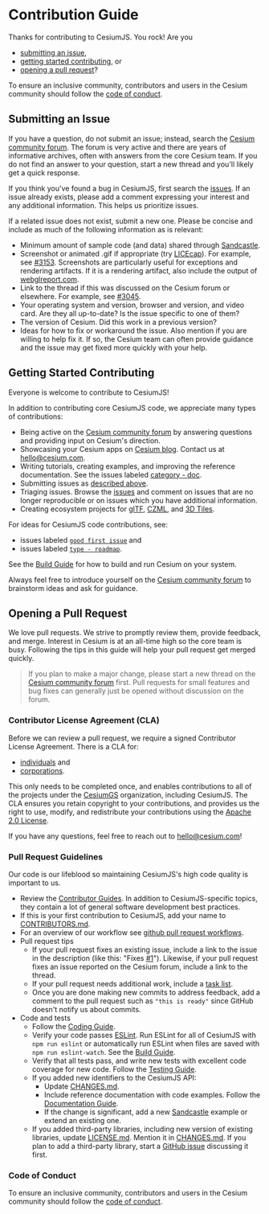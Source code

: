 # Contribution Guide

Thanks for contributing to CesiumJS. You rock! Are you

- [submitting an issue](#submitting-an-issue),
- [getting started contributing](#getting-started-contributing), or
- [opening a pull request](#opening-a-pull-request)?

To ensure an inclusive community, contributors and users in the Cesium community should follow the [code of conduct](./CODE_OF_CONDUCT.md).

## Submitting an Issue

If you have a question, do not submit an issue; instead, search the [Cesium community forum](https://community.cesium.com/). The forum is very active and there are years of informative archives, often with answers from the core Cesium team. If you do not find an answer to your question, start a new thread and you'll likely get a quick response.

If you think you've found a bug in CesiumJS, first search the [issues](https://github.com/CesiumGS/cesium/issues). If an issue already exists, please add a comment expressing your interest and any additional information. This helps us prioritize issues.

If a related issue does not exist, submit a new one. Please be concise and include as much of the following information as is relevant:

- Minimum amount of sample code (and data) shared through [Sandcastle](https://sandcastle.cesium.com).
- Screenshot or animated .gif if appropriate (try [LICEcap](http://www.cockos.com/licecap/)). For example, see [#3153](https://github.com/CesiumGS/cesium/issues/3153). Screenshots are particularly useful for exceptions and rendering artifacts. If it is a rendering artifact, also include the output of [webglreport.com](http://webglreport.com/).
- Link to the thread if this was discussed on the Cesium forum or elsewhere. For example, see [#3045](https://github.com/CesiumGS/cesium/issues/3045).
- Your operating system and version, browser and version, and video card. Are they all up-to-date? Is the issue specific to one of them?
- The version of Cesium. Did this work in a previous version?
- Ideas for how to fix or workaround the issue. Also mention if you are willing to help fix it. If so, the Cesium team can often provide guidance and the issue may get fixed more quickly with your help.

## Getting Started Contributing

Everyone is welcome to contribute to CesiumJS!

In addition to contributing core CesiumJS code, we appreciate many types of contributions:

- Being active on the [Cesium community forum](https://community.cesium.com/) by answering questions and providing input on Cesium's direction.
- Showcasing your Cesium apps on [Cesium blog](https://cesium.com/blog/categories/userstories/). Contact us at hello@cesium.com.
- Writing tutorials, creating examples, and improving the reference documentation. See the issues labeled [category - doc](https://github.com/CesiumGS/cesium/labels/category%20-%20doc).
- Submitting issues as [described above](#submitting-an-issue).
- Triaging issues. Browse the [issues](https://github.com/CesiumGS/cesium/issues) and comment on issues that are no longer reproducible or on issues which you have additional information.
- Creating ecosystem projects for [glTF](https://github.com/KhronosGroup/glTF/issues/456), [CZML](https://github.com/CesiumGS/cesium/wiki/CZML-Guide), and [3D Tiles](https://github.com/CesiumGS/3d-tiles).

For ideas for CesiumJS code contributions, see:

- issues labeled [`good first issue`](https://github.com/CesiumGS/cesium/labels/good%20first%20issue) and
- issues labeled [`type - roadmap`](https://github.com/CesiumGS/cesium/labels/type%20-%20roadmap).

See the [Build Guide](Documentation/Contributors/BuildGuide/README.md) for how to build and run Cesium on your system.

Always feel free to introduce yourself on the [Cesium community forum](https://community.cesium.com/) to brainstorm ideas and ask for guidance.

## Opening a Pull Request

We love pull requests. We strive to promptly review them, provide feedback, and merge. Interest in Cesium is at an all-time high so the core team is busy. Following the tips in this guide will help your pull request get merged quickly.

> If you plan to make a major change, please start a new thread on the [Cesium community forum](https://community.cesium.com/) first. Pull requests for small features and bug fixes can generally just be opened without discussion on the forum.

### Contributor License Agreement (CLA)

Before we can review a pull request, we require a signed Contributor License Agreement. There is a CLA for:

- [individuals](https://docs.google.com/forms/d/e/1FAIpQLScU-yvQdcdjCFHkNXwdNeEXx5Qhu45QXuWX_uF5qiLGFSEwlA/viewform) and
- [corporations](https://docs.google.com/forms/d/e/1FAIpQLSeYEaWlBl1tQEiegfHMuqnH9VxyfgXGyIw13C2sN7Fj3J3GVA/viewform).

This only needs to be completed once, and enables contributions to all of the projects under the [CesiumGS](https://github.com/CesiumGS) organization, including CesiumJS. The CLA ensures you retain copyright to your contributions, and provides us the right to use, modify, and redistribute your contributions using the [Apache 2.0 License](LICENSE.md).

If you have any questions, feel free to reach out to [hello@cesium.com](mailto:hello@cesium)!

### Pull Request Guidelines

Our code is our lifeblood so maintaining CesiumJS's high code quality is important to us.

- Review the [Contributor Guides](Documentation/Contributors/README.md). In addition to CesiumJS-specific topics, they contain a lot of general software development best practices.
- If this is your first contribution to CesiumJS, add your name to [CONTRIBUTORS.md](https://github.com/CesiumGS/cesium/blob/main/CONTRIBUTORS.md).
- For an overview of our workflow see [github pull request workflows](https://cesium.com/blog/2013/10/08/github-pull-request-workflows/).
- Pull request tips
  - If your pull request fixes an existing issue, include a link to the issue in the description (like this: "Fixes [#1](https://github.com/CesiumGS/cesium/issues/1)"). Likewise, if your pull request fixes an issue reported on the Cesium forum, include a link to the thread.
  - If your pull request needs additional work, include a [task list](https://github.com/blog/1375%0A-task-lists-in-gfm-issues-pulls-comments).
  - Once you are done making new commits to address feedback, add a comment to the pull request such as `"this is ready"` since GitHub doesn't notify us about commits.
- Code and tests
  - Follow the [Coding Guide](Documentation/Contributors/CodingGuide/README.md).
  - Verify your code passes [ESLint](http://www.eslint.org/). Run ESLint for all of CesiumJS with `npm run eslint` or automatically run ESLint when files are saved with `npm run eslint-watch`. See the [Build Guide](Documentation/Contributors/BuildGuide/README.md).
  - Verify that all tests pass, and write new tests with excellent code coverage for new code. Follow the [Testing Guide](Documentation/Contributors/TestingGuide/README.md).
  - If you added new identifiers to the CesiumJS API:
    - Update [CHANGES.md](CHANGES.md).
    - Include reference documentation with code examples. Follow the [Documentation Guide](Documentation/Contributors/DocumentationGuide/README.md).
    - If the change is significant, add a new [Sandcastle](https://sandcastle.cesium.com) example or extend an existing one.
  - If you added third-party libraries, including new version of existing libraries, update [LICENSE.md](LICENSE.md). Mention it in [CHANGES.md](CHANGES.md). If you plan to add a third-party library, start a [GitHub issue](https://github.com/CesiumGS/cesium/issues/new) discussing it first.

### Code of Conduct

To ensure an inclusive community, contributors and users in the Cesium community should follow the [code of conduct](./CODE_OF_CONDUCT.md).
